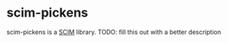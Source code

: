 # scim-pickens

scim-pickens is a [SCIM](https://www.simplecloud.info/) library. TODO: fill this out with a better description